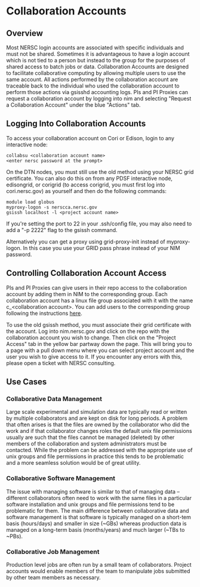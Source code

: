 # Collaboration Accounts

## Overview

Most NERSC login accounts are associated with specific individuals and
must not be shared. Sometimes it is advantageous to have a login
account which is not tied to a person but instead to the group for the
purposes of shared access to batch jobs or data. Collaboration
Accounts are designed to facilitate collaborative computing by
allowing multiple users to use the same account.  All actions
performed by the collaboration account are traceable back to the
individual who used the collaboration account to perform those actions
via gsisshd accounting logs. PIs and PI Proxies can request a
collaboration account by logging into nim and selecting "Request a
Collaboration Account" under the blue "Actions" tab.

## Logging Into Collaboration Accounts

To access your collaboration account on Cori or Edison, login to any
interactive node:

```
collabsu <collaboration account name>
<enter nersc password at the prompt>
```

On the DTN nodes, you must still use the old method using your NERSC
grid certificate. You can also do this on from any PDSF interactive
node, edisongrid, or corigrid (to access corigrid, you must first log
into cori.nersc.gov) as yourself and then do the following commands:

```
module load globus
myproxy-logon -s nerscca.nersc.gov
gsissh localhost -l <project account name>
```

If you're setting the port to 22 in your .ssh/config file, you may also
need to add a "-p 2222" flag to the gsissh command.

Alternatively you can get a proxy using grid-proxy-init instead of
myproxy-logon. In this case you use your GRID pass phrase instead of
your NIM password.

## Controlling Collaboration Account Access

PIs and PI Proxies can give users in their repo access to the
collaboration account by adding them in NIM to the corresponding
group. Each collaboration account has a linux file group associated
with it with the name c_<collaboration account\>. You can add users to
the corresponding group following the instructions
[here](https://www.nersc.gov/users/accounts/nim/nim-guide-for-pis/#toc-anchor-8).

To use the old gsissh method, you must associate their grid
certificate with the account. Log into nim.nersc.gov and click on the
repo with the collaboration account you wish to change. Then click on
the "Project Access" tab in the yellow bar partway down the page. This
will bring you to a page with a pull down menu where you can select
project account and the user you wish to give access to it. If you
encounter any errors with this, please open a ticket with NERSC
consulting.  

## Use Cases

### Collaborative Data Management

Large scale experimental and simulation data are typically read or
written by multiple collaborators and are kept on disk for long
periods. A problem that often arises is that the files are owned by
the collaborator who did the work and if that collaborator changes
roles the default unix file permissions usually are such that the
files cannot be managed (deleted) by other members of the
collaboration and system administrators must be contacted. While the
problem can be addressed with the appropriate use of unix groups and
file permissions in practice this tends to be problematic and a more
seamless solution would be of great utility.

### Collaborative Software Management

The issue with managing software is similar to that of managing data –
different collaborators often need to work with the same files in a
particular software installation and unix groups and file permissions
tend to be problematic for them.  The main difference between
collaborative data and software management is that software is
typically managed on a short-tem basis (hours/days) and smaller in
size (~GBs) whereas production data is managed on a long-term basis
(months/years) and much larger (~TBs to ~PBs).

### Collaborative Job Management

Production level jobs are often run by a small team of collaborators.
Project accounts would enable members of the team to manipulate jobs
submitted by other team members as necessary.
